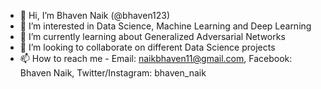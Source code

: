 - 👋 Hi, I’m Bhaven Naik (@bhaven123)
- 👀 I’m interested in Data Science, Machine Learning and Deep Learning
- 🌱 I’m currently learning about Generalized Adversarial Networks
- 💞️ I’m looking to collaborate on different Data Science projects
- 📫 How to reach me - Email: naikbhaven11@gmail.com, Facebook: Bhaven Naik, Twitter/Instagram: bhaven_naik

<!---
bhaven123/bhaven123 is a ✨ special ✨ repository because its `README.md` (this file) appears on your GitHub profile.
You can click the Preview link to take a look at your changes.
--->
